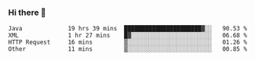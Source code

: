 ### Hi there 👋

<!--
**urzz/urzz** is a ✨ _special_ ✨ repository because its `README.md` (this file) appears on your GitHub profile.

Here are some ideas to get you started:

- 🔭 I’m currently working on ...
- 🌱 I’m currently learning ...
- 👯 I’m looking to collaborate on ...
- 🤔 I’m looking for help with ...
- 💬 Ask me about ...
- 📫 How to reach me: ...
- 😄 Pronouns: ...
- ⚡ Fun fact: ...
-->

<!--START_SECTION:waka-->

```text
Java             19 hrs 39 mins  ██████████████████████▓░░   90.53 %
XML              1 hr 27 mins    █▓░░░░░░░░░░░░░░░░░░░░░░░   06.68 %
HTTP Request     16 mins         ▒░░░░░░░░░░░░░░░░░░░░░░░░   01.26 %
Other            11 mins         ▒░░░░░░░░░░░░░░░░░░░░░░░░   00.85 %
```

<!--END_SECTION:waka-->
